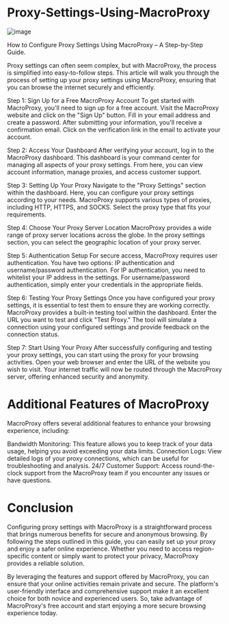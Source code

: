 # Proxy-Settings-Using-MacroProxy
![image](https://github.com/user-attachments/assets/9ff2b027-64b9-41f9-a8f3-a3b2b9021309)

How to Configure Proxy Settings Using MacroProxy – A Step-by-Step Guide.

Proxy settings can often seem complex, but with MacroProxy, the process is simplified into easy-to-follow steps. This article will walk you through the process of setting up your proxy settings using MacroProxy, ensuring that you can browse the internet securely and efficiently.

Step 1: Sign Up for a Free MacroProxy Account
To get started with MacroProxy, you'll need to sign up for a free account. Visit the MacroProxy website and click on the "Sign Up" button. Fill in your email address and create a password. After submitting your information, you'll receive a confirmation email. Click on the verification link in the email to activate your account.

Step 2: Access Your Dashboard
After verifying your account, log in to the MacroProxy dashboard. This dashboard is your command center for managing all aspects of your proxy settings. From here, you can view account information, manage proxies, and access customer support.

Step 3: Setting Up Your Proxy
Navigate to the "Proxy Settings" section within the dashboard. Here, you can configure your proxy settings according to your needs. MacroProxy supports various types of proxies, including HTTP, HTTPS, and SOCKS. Select the proxy type that fits your requirements.

Step 4: Choose Your Proxy Server Location
MacroProxy provides a wide range of proxy server locations across the globe. In the proxy settings section, you can select the geographic location of your proxy server.

Step 5: Authentication Setup
For secure access, MacroProxy requires user authentication. You have two options: IP authentication and username/password authentication. For IP authentication, you need to whitelist your IP address in the settings. For username/password authentication, simply enter your credentials in the appropriate fields.

Step 6: Testing Your Proxy Settings
Once you have configured your proxy settings, it is essential to test them to ensure they are working correctly. MacroProxy provides a built-in testing tool within the dashboard. Enter the URL you want to test and click "Test Proxy." The tool will simulate a connection using your configured settings and provide feedback on the connection status.

Step 7: Start Using Your Proxy
After successfully configuring and testing your proxy settings, you can start using the proxy for your browsing activities. Open your web browser and enter the URL of the website you wish to visit. Your internet traffic will now be routed through the MacroProxy server, offering enhanced security and anonymity.

# Additional Features of MacroProxy
MacroProxy offers several additional features to enhance your browsing experience, including:

Bandwidth Monitoring: This feature allows you to keep track of your data usage, helping you avoid exceeding your data limits.
Connection Logs: View detailed logs of your proxy connections, which can be useful for troubleshooting and analysis.
24/7 Customer Support: Access round-the-clock support from the MacroProxy team if you encounter any issues or have questions.

# Conclusion
Configuring proxy settings with MacroProxy is a straightforward process that brings numerous benefits for secure and anonymous browsing. By following the steps outlined in this guide, you can easily set up your proxy and enjoy a safer online experience. Whether you need to access region-specific content or simply want to protect your privacy, MacroProxy provides a reliable solution.

By leveraging the features and support offered by MacroProxy, you can ensure that your online activities remain private and secure. The platform's user-friendly interface and comprehensive support make it an excellent choice for both novice and experienced users. So, take advantage of MacroProxy's free account and start enjoying a more secure browsing experience today.
